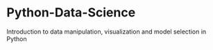 # Python-Data-Science
Introduction to data manipulation, visualization and model selection in Python
